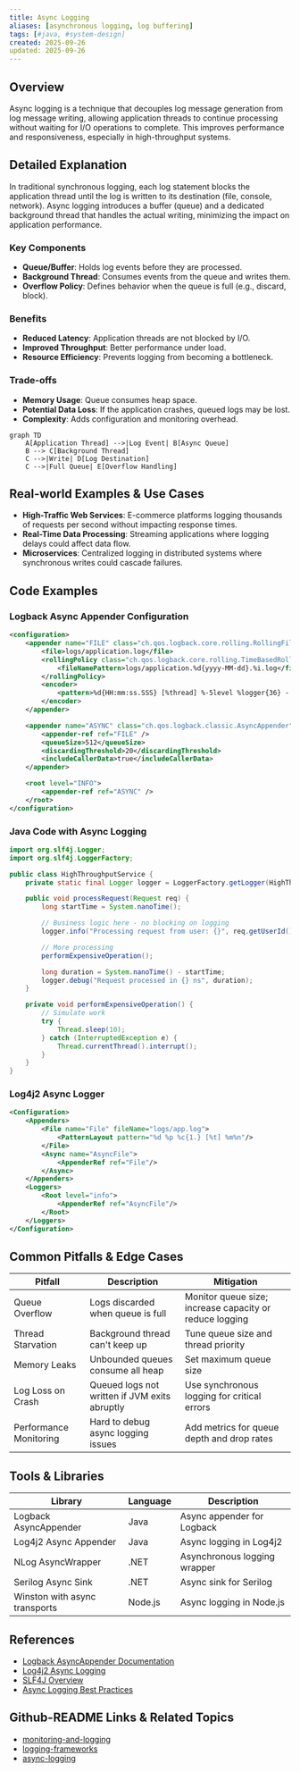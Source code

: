 ```yaml
---
title: Async Logging
aliases: [asynchronous logging, log buffering]
tags: [#java, #system-design]
created: 2025-09-26
updated: 2025-09-26
---
```


## Overview

Async logging is a technique that decouples log message generation from log message writing, allowing application threads to continue processing without waiting for I/O operations to complete. This improves performance and responsiveness, especially in high-throughput systems.

## Detailed Explanation

In traditional synchronous logging, each log statement blocks the application thread until the log is written to its destination (file, console, network). Async logging introduces a buffer (queue) and a dedicated background thread that handles the actual writing, minimizing the impact on application performance.

### Key Components

- **Queue/Buffer**: Holds log events before they are processed.
- **Background Thread**: Consumes events from the queue and writes them.
- **Overflow Policy**: Defines behavior when the queue is full (e.g., discard, block).

### Benefits

- **Reduced Latency**: Application threads are not blocked by I/O.
- **Improved Throughput**: Better performance under load.
- **Resource Efficiency**: Prevents logging from becoming a bottleneck.

### Trade-offs

- **Memory Usage**: Queue consumes heap space.
- **Potential Data Loss**: If the application crashes, queued logs may be lost.
- **Complexity**: Adds configuration and monitoring overhead.

```mermaid
graph TD
    A[Application Thread] -->|Log Event| B[Async Queue]
    B --> C[Background Thread]
    C -->|Write| D[Log Destination]
    C -->|Full Queue| E[Overflow Handling]
```

## Real-world Examples & Use Cases

- **High-Traffic Web Services**: E-commerce platforms logging thousands of requests per second without impacting response times.
- **Real-Time Data Processing**: Streaming applications where logging delays could affect data flow.
- **Microservices**: Centralized logging in distributed systems where synchronous writes could cascade failures.

## Code Examples

### Logback Async Appender Configuration

```xml
<configuration>
    <appender name="FILE" class="ch.qos.logback.core.rolling.RollingFileAppender">
        <file>logs/application.log</file>
        <rollingPolicy class="ch.qos.logback.core.rolling.TimeBasedRollingPolicy">
            <fileNamePattern>logs/application.%d{yyyy-MM-dd}.%i.log</fileNamePattern>
        </rollingPolicy>
        <encoder>
            <pattern>%d{HH:mm:ss.SSS} [%thread] %-5level %logger{36} - %msg%n</pattern>
        </encoder>
    </appender>

    <appender name="ASYNC" class="ch.qos.logback.classic.AsyncAppender">
        <appender-ref ref="FILE" />
        <queueSize>512</queueSize>
        <discardingThreshold>20</discardingThreshold>
        <includeCallerData>true</includeCallerData>
    </appender>

    <root level="INFO">
        <appender-ref ref="ASYNC" />
    </root>
</configuration>
```

### Java Code with Async Logging

```java
import org.slf4j.Logger;
import org.slf4j.LoggerFactory;

public class HighThroughputService {
    private static final Logger logger = LoggerFactory.getLogger(HighThroughputService.class);

    public void processRequest(Request req) {
        long startTime = System.nanoTime();

        // Business logic here - no blocking on logging
        logger.info("Processing request from user: {}", req.getUserId());

        // More processing
        performExpensiveOperation();

        long duration = System.nanoTime() - startTime;
        logger.debug("Request processed in {} ns", duration);
    }

    private void performExpensiveOperation() {
        // Simulate work
        try {
            Thread.sleep(10);
        } catch (InterruptedException e) {
            Thread.currentThread().interrupt();
        }
    }
}
```

### Log4j2 Async Logger

```xml
<Configuration>
    <Appenders>
        <File name="File" fileName="logs/app.log">
            <PatternLayout pattern="%d %p %c{1.} [%t] %m%n"/>
        </File>
        <Async name="AsyncFile">
            <AppenderRef ref="File"/>
        </Async>
    </Appenders>
    <Loggers>
        <Root level="info">
            <AppenderRef ref="AsyncFile"/>
        </Root>
    </Loggers>
</Configuration>
```

## Common Pitfalls & Edge Cases

| Pitfall | Description | Mitigation |
|---------|-------------|------------|
| Queue Overflow | Logs discarded when queue is full | Monitor queue size; increase capacity or reduce logging |
| Thread Starvation | Background thread can't keep up | Tune queue size and thread priority |
| Memory Leaks | Unbounded queues consume all heap | Set maximum queue size |
| Log Loss on Crash | Queued logs not written if JVM exits abruptly | Use synchronous logging for critical errors |
| Performance Monitoring | Hard to debug async logging issues | Add metrics for queue depth and drop rates |

## Tools & Libraries

| Library | Language | Description |
|---------|----------|-------------|
| Logback AsyncAppender | Java | Async appender for Logback |
| Log4j2 Async Appender | Java | Async logging in Log4j2 |
| NLog AsyncWrapper | .NET | Asynchronous logging wrapper |
| Serilog Async Sink | .NET | Async sink for Serilog |
| Winston with async transports | Node.js | Async logging in Node.js |

## References

- [Logback AsyncAppender Documentation](https://logback.qos.ch/manual/appenders.html#AsyncAppender)
- [Log4j2 Async Logging](https://logging.apache.org/log4j/2.x/manual/async.html)
- [SLF4J Overview](https://www.slf4j.org/)
- [Async Logging Best Practices](https://www.baeldung.com/java-asynchronous-logging)

## Github-README Links & Related Topics

- [monitoring-and-logging](monitoring-and-logging/)
- [logging-frameworks](logging-frameworks/)
- [async-logging](async-logging/)
